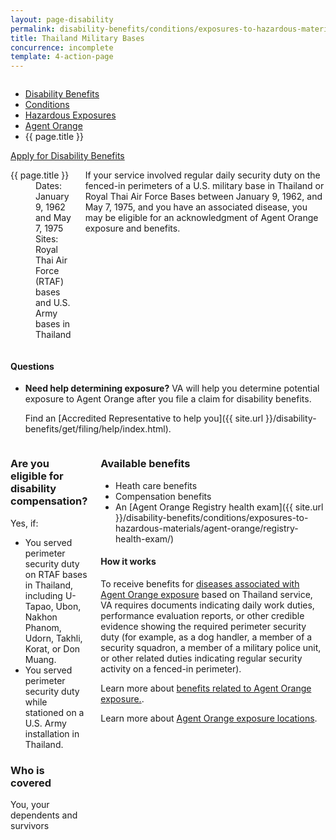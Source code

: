 ```yaml
---
layout: page-disability
permalink: disability-benefits/conditions/exposures-to-hazardous-materials/agent-orange/thailand-military-bases/index.html
title: Thailand Military Bases
concurrence: incomplete
template: 4-action-page
---
```


<div class="splash" markdown="0">
<div class="row" markdown="0">
<div class="small-12 columns" markdown="0">

<ul class="breadcrumbs" role="menubar" aria-label="Primary">
<li class="parent"><a href="{{ site.url }}/disability-benefits/">Disability Benefits</a></li>
<li class="parent"><a href="{{ site.url }}/disability-benefits/conditions/">Conditions</a></li>
<li class="parent"><a href="{{ site.url }}/disability-benefits/conditions/exposures-to-hazardous-materials/">Hazardous Exposures</a></li>
<li class="parent"><a href="{{ site.url }}/disability-benefits/conditions/exposures-to-hazardous-materials/agent-orange/">Agent Orange</a></li>
<li class="active">{{ page.title }}</li>
</ul>

</div>
</div>
</div>

<div class="main" role="main" markdown="0">

<div class="action-bar">
  <div class="row">
    <div class="small-12 columns">
      <a class="usa-button-primary" href="{{ site.url}}/disability-benefits/get/">Apply for Disability Benefits</a>
    </div>
  </div>  
</div>

<div class="section one" markdown="0">
<div class="primary" markdown="0">
<div class="row" markdown="0">
<div class="small-12 medium-8 columns" markdown="0">

<dl class="panel-list plain">
<dt>{{ page.title }}</dt>
<dd>Dates: January 9, 1962 and May 7, 1975</dd>
<dd>Sites: Royal Thai Air Force (RTAF) bases and U.S. Army bases in Thailand</dd>
</dl>

<div markdown="1">

<p>If your service involved regular daily security duty on the fenced-in perimeters of a U.S. military base in Thailand or Royal Thai Air Force Bases between January 9, 1962, and May 7, 1975, and you have an associated disease, you may be eligible for an acknowledgment of Agent Orange exposure and benefits.</p>

</div>

</div>


<div class="small-12 medium-4 columns" markdown="0">
<div markdown="0">

<h4 class="highlight">Questions</h4>

<ul class="plain">

<li markdown="1">

**Need help determining exposure?**
VA will help you determine potential exposure to Agent Orange after you file a claim for disability benefits.

Find an [Accredited Representative to help you]({{ site.url }}/disability-benefits/get/filing/help/index.html).
</li>
</ul>

</div>
</div>
</div>

<div class="row" markdown="0">
<div class="small-12 columns">

<div class="call-out" markdown="1">

### Are you eligible for disability compensation?

Yes, if:

- You served perimeter security duty on RTAF bases in Thailand, including U-Tapao, Ubon, Nakhon Phanom, Udorn, Takhli, Korat, or Don Muang.
- You served perimeter security duty while stationed on a U.S. Army installation in Thailand.

### Who is covered

You, your dependents and survivors

</div>

<div markdown="1">

### Available benefits
- Heath care benefits
- Compensation benefits
- An [Agent Orange Registry health exam]({{ site.url }}/disability-benefits/conditions/exposures-to-hazardous-materials/agent-orange/registry-health-exam/)


#### How it works
To receive benefits for [diseases associated with Agent Orange exposure](http://www.publichealth.va.gov/exposures/agentorange/conditions/index.asp) based on Thailand service, VA requires documents indicating daily work duties, performance evaluation reports, or other credible evidence showing the required perimeter security duty (for example, as a dog handler, a member of a security squadron, a member of a military police unit, or other related duties indicating regular security activity on a fenced-in perimeter).

Learn more about [benefits related to Agent Orange exposure.](http://www.publichealth.va.gov/exposures/agentorange/benefits/index.asp).

Learn more about [Agent Orange exposure locations](http://www.publichealth.va.gov/exposures/agentorange/locations/thailand.asp#sthash.oK22WgPr.dpuf).


</div>

</div>

</div>

</div>

</div>
